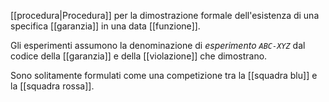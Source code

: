 [[procedura|Procedura]] per la dimostrazione formale dell'esistenza di una specifica [[garanzia]] in una data [[funzione]].

Gli esperimenti assumono la denominazione di *esperimento `ABC-XYZ`* dal codice della [[garanzia]] e della [[violazione]] che dimostrano.

Sono solitamente formulati come una competizione tra la [[squadra blu]] e la [[squadra rossa]].